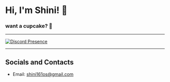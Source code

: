 # Hi, I'm Shini! 🎈

### want a cupcake? 🧁

---


[![Discord Presence](https://lanyard.cnrad.dev/api/703994517971533935?hideDiscrim=true)](https://discord.com/users/703994517971533935)

---
## Socials and Contacts
- Email: shini161os@gmail.com
